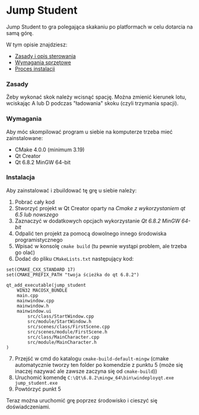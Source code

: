 # Jump Student
Jump Student to gra polegająca skakaniu po platformach w celu dotarcia na samą górę.

W tym opisie znajdziesz:
* [Zasady i opis sterowania](#zasady)
* [Wymagania sprzętowe](#wymagania)
* [Proces instalacji](#instalacja)

### Zasady
Żeby wykonać skok należy wcisnąć spację. Można zmienić kierunek lotu, wciskając A lub D podczas 
"ładowania" skoku (czyli trzymania spacji).

### Wymagania
Aby móc skompilować program u siebie na komputerze trzeba mieć zainstalowane:
* CMake 4.0.0 (minimum 3.19)
* Qt Creator
* Qt 6.8.2 MinGW 64-bit

### Instalacja
Aby zainstalować i zbuildować tę grę u siebie należy:
1. Pobrać cały kod
2. Stworzyć projekt w Qt Creator oparty na *Cmake z wykorzystaniem qt 6.5 lub nowszego*
3. Zaznaczyć w dodatkowych opcjach wykorzystanie *Qt 6.8.2 MinGW 64-bit*
4. Odpalić ten projekt za pomocą dowolnego innego środowiska programistycznego
5. Wpisać w konsolę `cmake build` (tu pewnie wystąpi problem, ale trzeba go olać)
6. Dodać do pliku `CMakeLists.txt` następujący kod:
```
set(CMAKE_CXX_STANDARD 17)
set(CMAKE_PREFIX_PATH "twoja ścieżka do qt 6.8.2")

qt_add_executable(jump_student
    WIN32 MACOSX_BUNDLE
    main.cpp
    mainwindow.cpp
    mainwindow.h
    mainwindow.ui
        src/class/StartWindow.cpp
        src/module/StartWindow.h
        src/scenes/class/FirstScene.cpp
        src/scenes/module/FirstScene.h
        src/class/MainCharacter.cpp
        src/module/MainCharacter.h
)
```
7. Przejść w cmd do katalogu `cmake-build-default-mingw` (cmake automatycznie tworzy ten folder po komendzie z punktu 5 (może się inaczej nazywać ale zawsze zaczyna się od `cmake-build`))
8. Uruchomić komendę `C:\Qt\6.8.2\mingw_64\bin\windeployqt.exe jump_student.exe`
9. Powtórzyć punkt 5

Teraz można uruchomić grę poprzez środowisko i cieszyć się doświadczeniami.